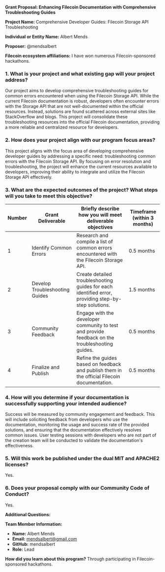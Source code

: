 **Grant Proposal: Enhancing Filecoin Documentation with Comprehensive Troubleshooting Guides**

**Project Name:** Comprehensive Developer Guides: Filecoin Storage API Troubleshooting

**Individual or Entity Name:** Albert Mends

**Proposer:** @mendsalbert

**Filecoin ecosystem affiliations:** I have won numerous Filecoin-sponsored hackathons.

### 1. What is your project and what existing gap will your project address?

Our project aims to develop comprehensive troubleshooting guides for common errors encountered when using the Filecoin Storage API. While the current Filecoin documentation is robust, developers often encounter errors with the Storage API that are not well-documented within the official resources. Instead, solutions are found scattered across external sites like StackOverflow and blogs. This project will consolidate these troubleshooting resources into the official Filecoin documentation, providing a more reliable and centralized resource for developers.

### 2. How does your project align with our program focus areas?

This project aligns with the focus area of developing comprehensive developer guides by addressing a specific need: troubleshooting common errors with the Filecoin Storage API. By focusing on error resolution and troubleshooting, the project will enhance the current resources available to developers, improving their ability to integrate and utilize the Filecoin Storage API effectively.

### 3. What are the expected outcomes of the project? What steps will you take to meet this objective?

| Number | Grant Deliverable              | Briefly describe how you will meet deliverable objectives                                           | Timeframe (within 3 months) |
| ------ | ------------------------------ | --------------------------------------------------------------------------------------------------- | --------------------------- |
| 1      | Identify Common Errors         | Research and compile a list of common errors encountered with the Filecoin Storage API.             | 0.5 months                  |
| 2      | Develop Troubleshooting Guides | Create detailed troubleshooting guides for each identified error, providing step-by-step solutions. | 1.5 months                  |
| 3      | Community Feedback             | Engage with the developer community to test and provide feedback on the troubleshooting guides.     | 0.5 months                  |
| 4      | Finalize and Publish           | Refine the guides based on feedback and publish them in the official Filecoin documentation.        | 0.5 months                  |

### 4. How will you determine if your documentation is successfully supporting your intended audience?

Success will be measured by community engagement and feedback. This will include soliciting feedback from developers who use the documentation, monitoring the usage and success rate of the provided solutions, and ensuring that the documentation effectively resolves common issues. User testing sessions with developers who are not part of the creation team will be conducted to validate the documentation's effectiveness.

### 5. Will this work be published under the dual MIT and APACHE2 licenses?

Yes.

### 6. Does your proposal comply with our Community Code of Conduct?

Yes.

**Additional Questions:**

**Team Member Information:**

- **Name:** Albert Mends
- **Email:** mendsalbert@gmail.com
- **GitHub:** mendsalbert
- **Role:** Lead

**How did you learn about this program?**
Through participating in Filecoin-sponsored hackathons.
